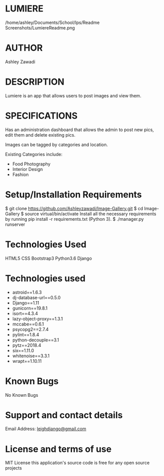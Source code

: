 # LUMIERE

/home/ashley/Documents/School/Ips/Readme Screenshots/LumiereReadme.png

# AUTHOR

Ashley Zawadi

# DESCRIPTION 
Lumiere is an app that allows users to post images and view them.

# SPECIFICATIONS
Has an administration dashboard that allows the admin to post new pics, edit them and delete existing pics.

Images can be tagged by categories and location.

Existing Categories include:
* Food Photography
* Interior Design
* Fashion

# Setup/Installation Requirements 
$ git clone https://github.com/Ashleyzawadi/Image-Gallery.git
$ cd Image-Gallery
$ source virtual/bin/activate
Install all the necessary requirements by running pip install -r requirements.txt (Python 3).
$ ./manager.py runserver

# Technologies Used
HTML5
CSS
Bootstrap3
Python3.6
Django

#  Technologies used 

* astroid==1.6.3 
* dj-database-url==0.5.0 
* Django==1.11 
* gunicorn==19.8.1 
* isort==4.3.4 
* lazy-object-proxy==1.3.1 
* mccabe==0.6.1 
* psycopg2==2.7.4 
* pylint==1.8.4 
* python-decouple==3.1 
* pytz==2018.4 
* six==1.11.0 
* whitenoise==3.3.1 
* wrapt==1.10.11

# Known Bugs

No Known Bugs

# Support and contact details 
Email Address: leighdjango@gmail.com

# License and terms of use 
MIT License this application's source code is free for any open source projects